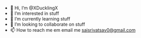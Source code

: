 - 👋 Hi, I’m @XDucklingX
- 👀 I’m interested in stuff
- 🌱 I’m currently learning stuff
- 💞️ I’m looking to collaborate on stuff
- 📫 How to reach me em email me saisrivatsav0@gmail.com

<!---
XDucklingX/XDucklingX is a ✨ special ✨ repository because its `README.md` (this file) appears on your GitHub profile.
You can click the Preview link to take a look at your changes.
--->
